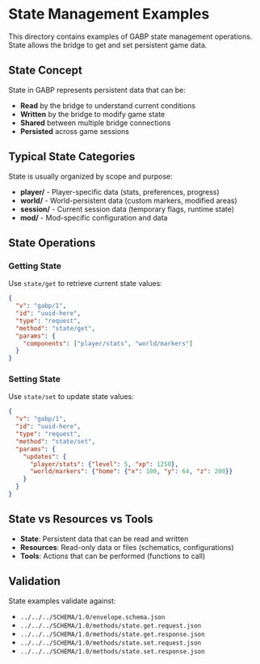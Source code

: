 # State Management Examples

This directory contains examples of GABP state management operations. State allows the bridge to get and set persistent game data.

## State Concept

State in GABP represents persistent data that can be:
- **Read** by the bridge to understand current conditions
- **Written** by the bridge to modify game state
- **Shared** between multiple bridge connections
- **Persisted** across game sessions

## Typical State Categories

State is usually organized by scope and purpose:
- **player/** - Player-specific data (stats, preferences, progress)
- **world/** - World-persistent data (custom markers, modified areas)
- **session/** - Current session data (temporary flags, runtime state)
- **mod/** - Mod-specific configuration and data

## State Operations

### Getting State
Use `state/get` to retrieve current state values:

```json
{
  "v": "gabp/1",
  "id": "uuid-here",
  "type": "request",
  "method": "state/get",
  "params": {
    "components": ["player/stats", "world/markers"]
  }
}
```

### Setting State
Use `state/set` to update state values:

```json
{
  "v": "gabp/1", 
  "id": "uuid-here",
  "type": "request",
  "method": "state/set",
  "params": {
    "updates": {
      "player/stats": {"level": 5, "xp": 1250},
      "world/markers": {"home": {"x": 100, "y": 64, "z": 200}}
    }
  }
}
```

## State vs Resources vs Tools

- **State**: Persistent data that can be read and written
- **Resources**: Read-only data or files (schematics, configurations)
- **Tools**: Actions that can be performed (functions to call)

## Validation

State examples validate against:
- `../../../SCHEMA/1.0/envelope.schema.json`
- `../../../SCHEMA/1.0/methods/state.get.request.json`
- `../../../SCHEMA/1.0/methods/state.get.response.json`
- `../../../SCHEMA/1.0/methods/state.set.request.json`
- `../../../SCHEMA/1.0/methods/state.set.response.json`
